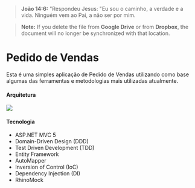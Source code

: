 > **João 14:6:** "Respondeu Jesus: "Eu sou o caminho, a verdade e a vida. Ninguém vem ao Pai, a não ser por mim.

> **Note:** If you delete the file from **Google Drive** or from **Dropbox**, the document will no longer be synchronized with that location.

# Pedido de Vendas

Esta é uma simples aplicação de Pedido de Vendas utilizando como base algumas das ferramentas e metodologias mais utilizadas atualmente.

#### Arquitetura
![](http://insidecode.com.br/apps/PedidoVendas/ddd_architecture.png)

#### Tecnologia

 - ASP.NET MVC 5
 - Domain-Driven Design (DDD)
 - Test Driven Development (TDD)
 - Entity Framework
 - AutoMapper
 - Inversion of Control (IoC)
 - Dependency Injection (DI)
 - RhinoMock

